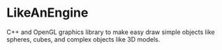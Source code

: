 LikeAnEngine
============

C++ and OpenGL graphics library to make easy draw simple objects like spheres, cubes, and complex objects like 3D models.